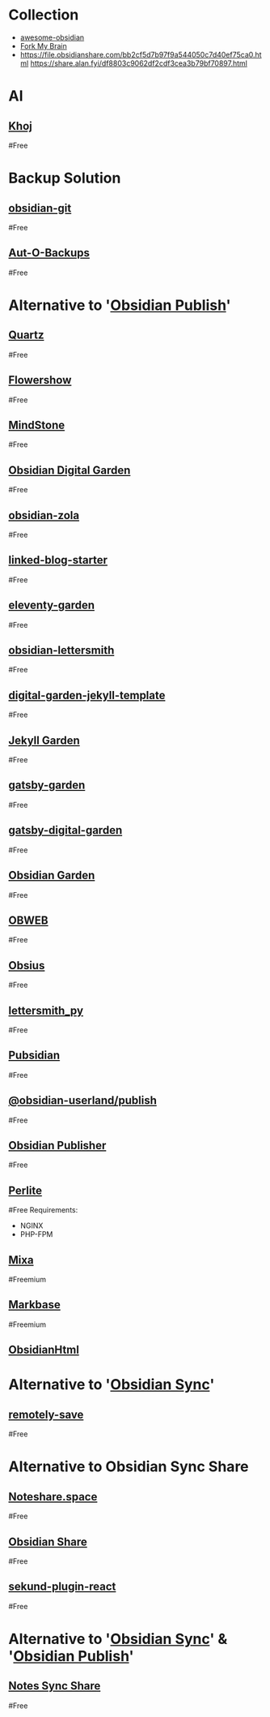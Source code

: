 # Collection
- [awesome-obsidian](https://github.com/kmaasrud/awesome-obsidian)
- [Fork My Brain](https://notes.nicolevanderhoeven.com/)
- https://file.obsidianshare.com/bb2cf5d7b97f9a544050c7d40ef75ca0.html
	https://share.alan.fyi/df8803c9062df2cdf3cea3b79bf70897.html
# AI
## [Khoj](https://khoj.dev/)
#Free 
# Backup Solution
## [obsidian-git](https://github.com/denolehov/obsidian-git)
#Free
## [Aut-O-Backups](https://github.com/ryanpcmcquen/obsidian-dropbox-backups)
#Free 
# Alternative to '[Obsidian Publish](https://obsidian.md/publish)'
## [Quartz](https://quartz.jzhao.xyz/)
#Free
## [Flowershow](https://flowershow.app/)
#Free 
## [MindStone](https://mindstone.tuancao.me/)
#Free 
## [Obsidian Digital Garden](https://dg-docs.ole.dev/)
#Free 
## [obsidian-zola](https://github.com/ppeetteerrs/obsidian-zola)
#Free
## [linked-blog-starter](https://linked-blog-starter.vercel.app/home)
#Free 
## [eleventy-garden](https://github.com/binyamin/eleventy-garden)
#Free 
## [obsidian-lettersmith](https://github.com/kmcgillivray/obsidian-lettersmith)
#Free 
## [digital-garden-jekyll-template](https://github.com/maximevaillancourt/digital-garden-jekyll-template)
#Free 
## [Jekyll Garden](https://jekyll-garden.github.io/)
#Free 
## [gatsby-garden](https://github.com/binnyva/gatsby-garden)
#Free 
## [gatsby-digital-garden](https://github.com/mathieudutour/gatsby-digital-garden)
#Free 
## [Obsidian Garden](https://garden.gtsb.io/)
#Free 
## [OBWEB](https://github.com/chenyukang/obweb/)
#Free 
## [Obsius](https://obsius.site/)
#Free 
## [lettersmith_py](https://github.com/gordonbrander/lettersmith_py)
#Free 
## [Pubsidian](https://github.com/yoursamlan/pubsidian)
#Free
## [@obsidian-userland/publish](https://obsidian-userland.github.io/publish/)
#Free 
## [Obsidian Publisher](https://obsidian-publisher.netlify.app/)
#Free 
## [Perlite](https://github.com/secure-77/Perlite)
#Free 
Requirements:
- NGINX
- PHP-FPM
## [Mixa](https://mixa.site/)
#Freemium
## [Markbase](https://www.markbase.xyz/)
#Freemium 
## [ObsidianHtml](https://obsidian-html.github.io/)
# Alternative to '[Obsidian Sync](https://obsidian.md/sync)'
## [remotely-save](https://github.com/remotely-save/remotely-save)
#Free 
# Alternative to Obsidian Sync Share
## [Noteshare.space](https://noteshare.space/)
#Free 
## [Obsidian Share](https://file.obsidianshare.com/6f765a69e61c8ad6a5468d326503e205.html)
#Free 
## [sekund-plugin-react](https://github.com/Sekund/sekund-plugin-react)
#Free 
# Alternative to '[Obsidian Sync](https://obsidian.md/sync)' & '[Obsidian Publish](https://obsidian.md/publish)'
## [Notes Sync Share](https://github.com/Alt-er/obsidian-sync-share)
#Free